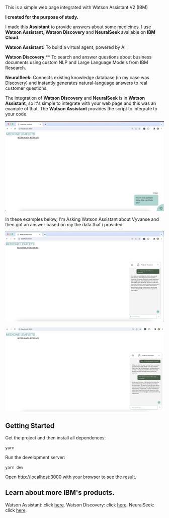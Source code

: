 This is a simple web page integrated with Watson Assistant V2 (IBM)

**I created for the purpose of study.**

I made this **Assistant** to provide answers about some medicines. I use **Watson Assistant**, **Watson Discovery** and **NeuralSeek** available on **IBM Cloud**.

**Watson Assistant:** To build a virtual agent, powered by AI

**Watson Discovery**:\*\* To search and answer questions about business documents using custom NLP and Large Language Models from IBM Research.

**NeuralSeek:** Connects existing knowledge database (in my case was Discovery) and instantly generates natural-language answers to real customer questions.

The integration of **Watson Discovery** and **NeuralSeek** is in **Watson Assistant**, so it's simple to integrate with your web page and this was an example of that. The **Watson Assistant** provides the script to integrate to your code.

![Imagem 1 - Page](./Images/01.png)

In these examples below, I'm Asking Watson Assistant about Vyvanse and then got an answer based on my the data that i provided. 

![Imagem 2](./Images/02.png)

![Imagem 3 - Keeping asking Watson Assistant about Vyvanse ](./Images/03.png)

## Getting Started

Get the project and then install all dependences:

`yarn`

Run the development server:

`yarn dev`

Open [http://localhost:3000](http://localhost:3000) with your browser to see the result.


## Learn about more IBM's products.

Watson Assistant: click [here](https://www.ibm.com/products/watson-assistant).
Watson Discovery: click [here](https://www.ibm.com/products/watson-discovery).
NeuralSeek: click [here](https://cloud.ibm.com/catalog/services/neuralseek).
